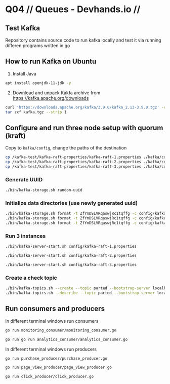 # Q04 // Queues - Devhands.io //

## Test Kafka 
Repository contains source code to run kafka locally and test it via running differen programs written in go 

## How to run Kafka on Ubuntu
1. Install Java
```bash 
apt install openjdk-11-jdk -y
```
2. Download and unpack Kakfa archive from https://kafka.apache.org/downloads
```bash 
curl 'https://downloads.apache.org/kafka/3.9.0/kafka_2.13-3.9.0.tgz' -o kafka.tgz
tar zxf kafka.tgz --strip 1
```

## Configure and run three node setup with quorum (kraft)
Copy to `kafka/config`, change the paths of the destination
```bash
cp /kafka-test/kafka-raft-properties/kafka-raft-1.properties ./kafka/config/kafka-raft-1.properties
cp /kafka-test/kafka-raft-properties/kafka-raft-2.properties ./kafka/config/kafka-raft-2.properties
cp /kafka-test/kafka-raft-properties/kafka-raft-3.properties ./kafka/config/kafka-raft-3.properties
```

### Generate UUID
```bash
./bin/kafka-storage.sh random-uuid
```

### Initialize data directories (use newly generated uuid)
```bash
./bin/kafka-storage.sh format -t ZfYmDSLVRqaswjRc1tqffg -c config/kafka-raft-1.properties
./bin/kafka-storage.sh format -t ZfYmDSLVRqaswjRc1tqffg -c config/kafka-raft-2.properties
./bin/kafka-storage.sh format -t ZfYmDSLVRqaswjRc1tqffg -c config/kafka-raft-3.properties
```

### Run 3 instances
```bash
./bin/kafka-server-start.sh config/kafka-raft-1.properties
```
```bash
./bin/kafka-server-start.sh config/kafka-raft-2.properties
```
```bash
./bin/kafka-server-start.sh config/kafka-raft-3.properties
```

### Create a check topic
```bash
./bin/kafka-topics.sh --create --topic parted --bootstrap-server localhost:19092,localhost:29092,localhost:39092
./bin/kafka-topics.sh --describe --topic parted --bootstrap-server localhost:19092,localhost:29092,localhost:39092
```

## Run consumers and producers
In different terminal windows run consumers

```bash
go run monitoring_consumer/monitoring_consumer.go
```

```bash
go run go run analytics_consumer/analytics_consumer.go
```

In different terminal windows run producers
```bash
go run purchase_producer/purchase_producer.go
```

```bash
go run page_view_producer/page_view_producer.go
```

```bash
go run click_producer/click_producer.go
```
